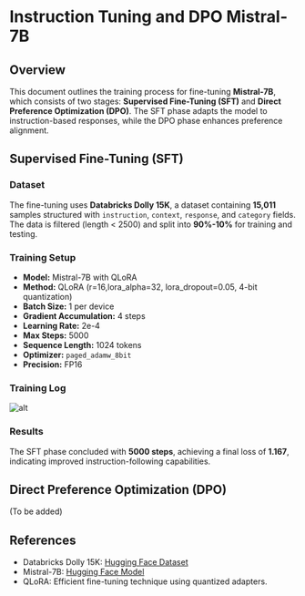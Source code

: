 # Instruction Tuning and DPO Mistral-7B

## Overview

This document outlines the training process for fine-tuning **Mistral-7B**, which consists of two stages: **Supervised Fine-Tuning (SFT)** and **Direct Preference Optimization (DPO)**. The SFT phase adapts the model to instruction-based responses, while the DPO phase enhances preference alignment. 

## Supervised Fine-Tuning (SFT)

### Dataset

The fine-tuning uses **Databricks Dolly 15K**, a dataset containing **15,011** samples structured with `instruction`, `context`, `response`, and `category` fields. The data is filtered (length < 2500) and split into **90%-10%** for training and testing.

### Training Setup

- **Model:** Mistral-7B with QLoRA
- **Method:** QLoRA (r=16,lora_alpha=32, lora_dropout=0.05, 4-bit quantization)
- **Batch Size:** 1 per device
- **Gradient Accumulation:** 4 steps
- **Learning Rate:** 2e-4
- **Max Steps:** 5000
- **Sequence Length:** 1024 tokens
- **Optimizer:** `paged_adamw_8bit`
- **Precision:** FP16

### Training Log
![alt](https://imgur.com/a/vK9M3x4)

### Results

The SFT phase concluded with **5000 steps**, achieving a final loss of **1.167**, indicating improved instruction-following capabilities.

## Direct Preference Optimization (DPO)

(To be added)

## References

- Databricks Dolly 15K: [Hugging Face Dataset](https://huggingface.co/datasets/databricks/databricks-dolly-15k)
- Mistral-7B: [Hugging Face Model](https://huggingface.co/mistralai/Mistral-7B-v0.1)
- QLoRA: Efficient fine-tuning technique using quantized adapters.

